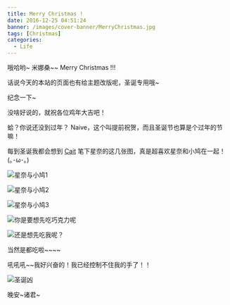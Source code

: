 ```yaml
---
title: Merry Christmas !
date: 2016-12-25 04:51:24
banner: /images/cover-banner/MerryChristmas.jpg
tags: [Christmas]
categories:
  - Life
---
```


哦哈哟~ 米娜桑~~  Merry Christmas !!!

话说今天的本站的页面也有给主题改版呢，圣诞专用哦~

纪念一下~

没啥好说的，就祝各位鸡年大吉吧！

蛤？你说还没到过年？ Naive，这个叫提前祝贺，而且圣诞节也算是个过年的节嘛！

每到圣诞我都会想到 [Cait](http://www.pixiv.net/member.php?id=573302) 笔下星奈的这几张图，真是超喜欢星奈和小鸠在一起！ (｡･ω･｡)



![星奈与小鸠1](./星奈与小鸠1.jpg)

![星奈与小鸠2](./星奈与小鸠2.jpg)

![星奈与小鸠3](./星奈与小鸠3.jpg)

![你是要想先吃巧克力呢](./星奈爱心巧克力.jpg)

![还是想先吃我呢？](./星奈圣诞躺.jpg)

当然是都吃啦~~~~

吼吼吼~~我好兴奋的！我已经控制不住我的手了！！

![圣诞凶](./圣诞凶.jpg)

晚安~诸君~

